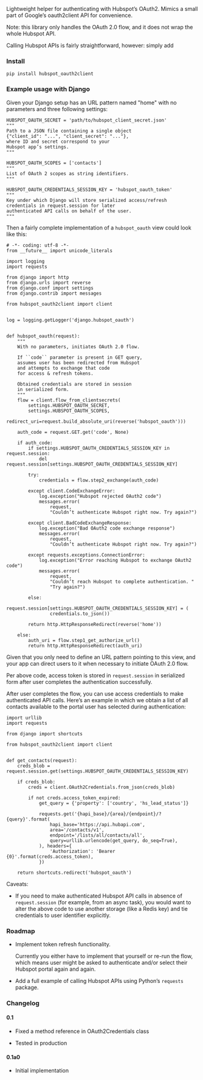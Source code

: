 Lightweight helper for authenticating with Hubspot’s OAuth2.
Mimics a small part of Google’s oauth2client API for convenience.

Note: this library only handles the OAuth 2.0 flow,
and it does not wrap the whole Hubspot API.

Calling Hubspot APIs is fairly straightforward, however:
simply add 

### Install

    pip install hubspot_oauth2client

### Example usage with Django

Given your Django setup has an URL pattern
named "home" with no parameters
and three following settings:

    HUBSPOT_OAUTH_SECRET = 'path/to/hubspot_client_secret.json'
    """
    Path to a JSON file containing a single object
    {"client_id": "...", "client_secret": "..."},
    where ID and secret correspond to your
    Hubspot app’s settings.
    """
    
    HUBSPOT_OAUTH_SCOPES = ['contacts']
    """
    List of OAuth 2 scopes as string identifiers.
    """
    
    HUBSPOT_OAUTH_CREDENTIALS_SESSION_KEY = 'hubspot_oauth_token'
    """
    Key under which Django will store serialized access/refresh
    credentials in request.session for later
    authenticated API calls on behalf of the user.
    """
    
Then a fairly complete implementation of a ``hubspot_oauth`` view
could look like this:

    # -*- coding: utf-8 -*-
    from __future__ import unicode_literals

    import logging
    import requests

    from django import http
    from django.urls import reverse
    from django.conf import settings
    from django.contrib import messages

    from hubspot_oauth2client import client


    log = logging.getLogger('django.hubspot_oauth')


    def hubspot_oauth(request):
        """
        With no parameters, initiates OAuth 2.0 flow.

        If ``code`` parameter is present in GET query,
        assumes user has been redirected from Hubspot
        and attempts to exchange that code
        for access & refresh tokens.

        Obtained credentials are stored in session
        in serialized form.
        """
        flow = client.flow_from_clientsecrets(
            settings.HUBSPOT_OAUTH_SECRET,
            settings.HUBSPOT_OAUTH_SCOPES,
            redirect_uri=request.build_absolute_uri(reverse('hubspot_oauth')))

        auth_code = request.GET.get('code', None)

        if auth_code:
            if settings.HUBSPOT_OAUTH_CREDENTIALS_SESSION_KEY in request.session:
                del request.session[settings.HUBSPOT_OAUTH_CREDENTIALS_SESSION_KEY]

            try:
                credentials = flow.step2_exchange(auth_code)

            except client.CodeExchangeError:
                log.exception("Hubspot rejected OAuth2 code")
                messages.error(
                    request,
                    "Couldn’t authenticate Hubspot right now. Try again?")

            except client.BadCodeExchangeResponse:
                log.exception("Bad OAuth2 code exchange response")
                messages.error(
                    request,
                    "Couldn’t authenticate Hubspot right now. Try again?")

            except requests.exceptions.ConnectionError:
                log.exception("Error reaching Hubspot to exchange OAuth2 code")
                messages.error(
                    request,
                    "Couldn’t reach Hubspot to complete authentication. "
                    "Try again?")

            else:
                request.session[settings.HUBSPOT_OAUTH_CREDENTIALS_SESSION_KEY] = (
                    credentials.to_json())

            return http.HttpResponseRedirect(reverse('home'))

        else:
            auth_uri = flow.step1_get_authorize_url()
            return http.HttpResponseRedirect(auth_uri)

Given that you only need to define an URL pattern pointing to this view,
and your app can direct users to it when necessary to initiate
OAuth 2.0 flow.

Per above code, access token is stored in ``request.session``
in serialized form after user completes the authentication
successfully.

After user completes the flow, you can use access credentials
to make authenticated API calls. Here’s an example in which
we obtain a list of all contacts available to the portal
user has selected during authentication:

    import urllib
    import requests
    
    from django import shortcuts

    from hubspot_oauth2client import client


    def get_contacts(request):
        creds_blob = request.session.get(settings.HUBSPOT_OAUTH_CREDENTIALS_SESSION_KEY)

        if creds_blob:
            creds = client.OAuth2Credentials.from_json(creds_blob)

            if not creds.access_token_expired:
                get_query = {'property': ['country', 'hs_lead_status']}

                requests.get('{hapi_base}/{area}/{endpoint}/?{query}'.format(
                    hapi_base='https://api.hubapi.com',
                    area='/contacts/v1',
                    endpoint='/lists/all/contacts/all',
                    query=urllib.urlencode(get_query, do_seq=True),
                ), headers={
                    'Authorization': 'Bearer {0}'.format(creds.access_token),
                })

        return shortcuts.redirect('hubspot_oauth')
    
Caveats:

* If you need to make authenticated Hubspot API calls
  in absence of ``request.session`` (for example, from
  an async task), you would want to alter the above code
  to use another storage (like a Redis key) and tie
  credentials to user identifier explicitly.

### Roadmap

* Implement token refresh functionality.

  Currently you either have to implement that yourself
  or re-run the flow, which means user might be asked
  to authenticate and/or select their Hubspot portal
  again and again.
  
* Add a full example of calling Hubspot APIs
  using Python’s ``requests`` package.

### Changelog

#### 0.1

* Fixed a method reference in OAuth2Credentials class

* Tested in production

#### 0.1a0

* Initial implementation
